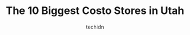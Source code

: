 ---
layout: ampstory
image: https://i0.wp.com/paketmu.com/wp-content/uploads/2023/06/costco-wholesale-0-in-utah-1686369818.jpeg?resize=640,853
author: techidn
featured: false
description: Explore the diverse Costo Store scene in Utah, home to an incredible selection of 10 establishments catering to every taste. Whether youre in search of iconic favorites or undiscovered trea
title: The 10 Biggest Costo Stores in Utah
cover:
   title: The 10 Biggest Costo Stores in Utah
   subtitle: RICKPATE
   background: https://paketmu.com/wp-content/uploads/2023/06/costco-wholesale-0-in-utah-1686369818.jpeg

pages: 
 - layout: thirds
   top: <h1>#1 Costco Wholesale</h1>
   bottom: "<p>As the largest costco in the world, this warehouse is massive. You can find everything you need here - appliances, electronics, clothes, jewelries, mobile phones, kitchen </p>"
   background: https://paketmu.com/wp-content/uploads/2023/06/costco-wholesale-1-in-utah-1686369818.jpeg
   backgroundblur: true
 - layout: thirds
   top: <h1>#2 Costco Wholesale</h1>
   bottom: "<p>To preface my review, Ive read comments that had 1*Their reviews are absolutely ludicrousCome on in the middle of a rush hour wanting a representative to stop to help </p>"
   background: https://paketmu.com/wp-content/uploads/2023/06/costco-wholesale-2-in-utah-1686369819.jpeg
   cta:
      link: https://paketmu.com/the-10-biggest-costo-stores-in-utah/
      text: The 10 Biggest Costo Stores in Utah
 - layout: thirds
   top: <h1>#3 Costco Wholesale</h1>
   bottom: "<p>I mean... its Costco! I honestly have no complaints ever! Love this place! PS - The hot dogs come with a fountain drink now. I had paid for a drink and was confused when </p>"
   background: https://paketmu.com/wp-content/uploads/2023/06/costco-wholesale-3-in-utah-1686369820.jpeg
   cta:
      link: https://paketmu.com/the-10-biggest-costo-stores-in-utah/
      text: The 10 Biggest Costo Stores in Utah
 - layout: thirds
   top: <h1>#4 Costco Wholesale</h1>
   bottom: "<p>3656 Wall Ave, Ogden, UT 84405, United States</p>"
   background: https://images.unsplash.com/photo-1547366785-564103df7e13?ixlib=rb-4.0.3&ixid=MnwxMjA3fDB8MHxwaG90by1wYWdlfHx8fGVufDB8fHx8&auto=format&fit=crop&w=640&h=853&q=80
   cta:
      link: https://paketmu.com/the-10-biggest-costo-stores-in-utah/
      text: The 10 Biggest Costo Stores in Utah
 - layout: thirds
   top: <h1>#5 Costco Wholesale</h1>
   bottom: "<p>835 N 3050 E, St. George, UT 84790, United States</p>"
   background: https://images.unsplash.com/photo-1632260260864-caf7fde5ec36?ixlib=rb-4.0.3&ixid=MnwxMjA3fDB8MHxwaG90by1wYWdlfHx8fGVufDB8fHx8&auto=format&fit=crop&w=640&h=853&q=80
   cta:
      link: https://paketmu.com/the-10-biggest-costo-stores-in-utah/
      text: The 10 Biggest Costo Stores in Utah
 - layout: thirds
   top: <h1>#6 Costco Wholesale</h1>
   bottom: "<p>3571 10400 S, South Jordan, UT 84095, United States</p>"
   background: https://images.unsplash.com/photo-1546497974-b213c9efb599?ixlib=rb-4.0.3&ixid=MnwxMjA3fDB8MHxwaG90by1wYWdlfHx8fGVufDB8fHx8&auto=format&fit=crop&w=640&h=853&q=80
   cta:
      link: https://paketmu.com/the-10-biggest-costo-stores-in-utah/
      text: The 10 Biggest Costo Stores in Utah
 - layout: thirds
   top: <h1>#7 Costco Wholesale West Valley</h1>
   bottom: "<p>3747 S 2700 W, West Valley City, UT 84119, United States</p>"
   background: https://images.unsplash.com/photo-1518640467707-6811f4a6ab73?ixlib=rb-4.0.3&ixid=MnwxMjA3fDB8MHxwaG90by1wYWdlfHx8fGVufDB8fHx8&auto=format&fit=crop&w=640&h=853&q=80
   cta:
      link: https://paketmu.com/the-10-biggest-costo-stores-in-utah/
      text: The 10 Biggest Costo Stores in Utah
 - layout: thirds
   middle: Continue reading...
   background: https://images.unsplash.com/photo-1557672172-298e090bd0f1?ixlib=rb-4.0.3&ixid=MnwxMjA3fDB8MHxwaG90by1wYWdlfHx8fGVufDB8fHx8&auto=format&fit=crop&w=640&h=853&q=80
   cta:
      link: https://paketmu.com/the-10-biggest-costo-stores-in-utah/
      text: The 10 Biggest Costo Stores in Utah
      
---